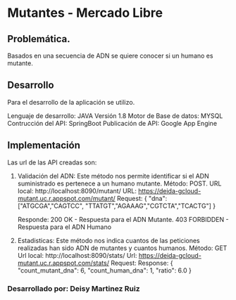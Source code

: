 # Mutantes - Mercado Libre

## Problemática.
 Basados en una secuencia de ADN se quiere conocer si un humano es mutante.
 
## Desarrollo
Para el desarrollo de la aplicación se utilizo. 

Lenguaje de desarrollo: JAVA Versión 1.8
Motor de Base de datos: MYSQL
Contrucción del API: SpringBoot
Publicación de API: Google App Engine



 ## Implementación
 Las url de las API creadas son:
 
 1. Validación del ADN: Este método nos permite identificar si el ADN suministrado es pertenece a un humano mutante. 
    Método: POST.
    URL local: http://localhost:8090/mutant/
    URL: https://deida-gcloud-mutant.uc.r.appspot.com/mutant/
    Request: 
    {
     "dna":["ATGCGA","CAGTCC", "TTATGT","AGAAAG","CGTCTA","TCACTG"]
    }
    
    Responde: 200 OK - Respuesta para el ADN Mutante.
              403 FORBIDDEN - Respuesta para el ADN Humano
    
 2. Estadisticas: Este método nos indica cuantos de las peticiones realizadas han sido ADN de mutantes y cuantos humanos. 
    Método: GET
    Url local: http://localhost:8090/stats/
    Url: https://deida-gcloud-mutant.uc.r.appspot.com/stats/
    Request:
    Response:
      {
       "count_mutant_dna": 6,
       "count_human_dna": 1,
       "ratio": 6.0
      }
 
 
 ### Desarrollado por: Deisy Martinez Ruiz
